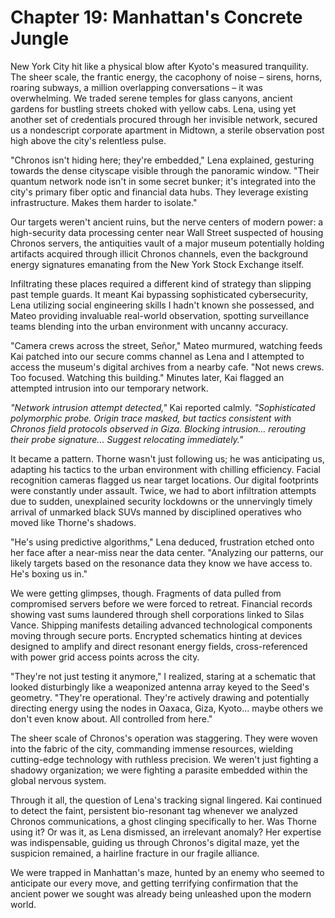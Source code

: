 # Chapter 19: Manhattan's Concrete Jungle

New York City hit like a physical blow after Kyoto's measured tranquility. The sheer scale, the frantic energy, the cacophony of noise – sirens, horns, roaring subways, a million overlapping conversations – it was overwhelming. We traded serene temples for glass canyons, ancient gardens for bustling streets choked with yellow cabs. Lena, using yet another set of credentials procured through her invisible network, secured us a nondescript corporate apartment in Midtown, a sterile observation post high above the city's relentless pulse.

"Chronos isn't hiding here; they're embedded," Lena explained, gesturing towards the dense cityscape visible through the panoramic window. "Their quantum network node isn't in some secret bunker; it's integrated into the city's primary fiber optic and financial data hubs. They leverage existing infrastructure. Makes them harder to isolate."

Our targets weren't ancient ruins, but the nerve centers of modern power: a high-security data processing center near Wall Street suspected of housing Chronos servers, the antiquities vault of a major museum potentially holding artifacts acquired through illicit Chronos channels, even the background energy signatures emanating from the New York Stock Exchange itself.

Infiltrating these places required a different kind of strategy than slipping past temple guards. It meant Kai bypassing sophisticated cybersecurity, Lena utilizing social engineering skills I hadn't known she possessed, and Mateo providing invaluable real-world observation, spotting surveillance teams blending into the urban environment with uncanny accuracy.

"Camera crews across the street, Señor," Mateo murmured, watching feeds Kai patched into our secure comms channel as Lena and I attempted to access the museum's digital archives from a nearby cafe. "Not news crews. Too focused. Watching this building." Minutes later, Kai flagged an attempted intrusion into our temporary network.

*"Network intrusion attempt detected,"* Kai reported calmly. *"Sophisticated polymorphic probe. Origin trace masked, but tactics consistent with Chronos field protocols observed in Giza. Blocking intrusion... rerouting their probe signature... Suggest relocating immediately."*

It became a pattern. Thorne wasn't just following us; he was anticipating us, adapting his tactics to the urban environment with chilling efficiency. Facial recognition cameras flagged us near target locations. Our digital footprints were constantly under assault. Twice, we had to abort infiltration attempts due to sudden, unexplained security lockdowns or the unnervingly timely arrival of unmarked black SUVs manned by disciplined operatives who moved like Thorne's shadows.

"He's using predictive algorithms," Lena deduced, frustration etched onto her face after a near-miss near the data center. "Analyzing our patterns, our likely targets based on the resonance data they know we have access to. He's boxing us in."

We were getting glimpses, though. Fragments of data pulled from compromised servers before we were forced to retreat. Financial records showing vast sums laundered through shell corporations linked to Silas Vance. Shipping manifests detailing advanced technological components moving through secure ports. Encrypted schematics hinting at devices designed to amplify and direct resonant energy fields, cross-referenced with power grid access points across the city.

"They're not just testing it anymore," I realized, staring at a schematic that looked disturbingly like a weaponized antenna array keyed to the Seed's geometry. "They're operational. They're actively drawing and potentially directing energy using the nodes in Oaxaca, Giza, Kyoto... maybe others we don't even know about. All controlled from here."

The sheer scale of Chronos's operation was staggering. They were woven into the fabric of the city, commanding immense resources, wielding cutting-edge technology with ruthless precision. We weren't just fighting a shadowy organization; we were fighting a parasite embedded within the global nervous system.

Through it all, the question of Lena's tracking signal lingered. Kai continued to detect the faint, persistent bio-resonant tag whenever we analyzed Chronos communications, a ghost clinging specifically to her. Was Thorne using it? Or was it, as Lena dismissed, an irrelevant anomaly? Her expertise was indispensable, guiding us through Chronos's digital maze, yet the suspicion remained, a hairline fracture in our fragile alliance.

We were trapped in Manhattan's maze, hunted by an enemy who seemed to anticipate our every move, and getting terrifying confirmation that the ancient power we sought was already being unleashed upon the modern world. 